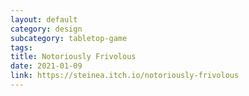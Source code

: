 ```yaml
---
layout: default
category: design
subcategory: tabletop-game
tags:
title: Notoriously Frivolous
date: 2021-01-09
link: https://steinea.itch.io/notoriously-frivolous
---
```

